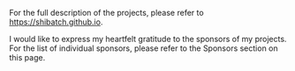 For the full description of the projects, please refer to https://shibatch.github.io.

I would like to express my heartfelt gratitude to the sponsors of my projects.  
For the list of individual sponsors, please refer to the Sponsors section on this page.
